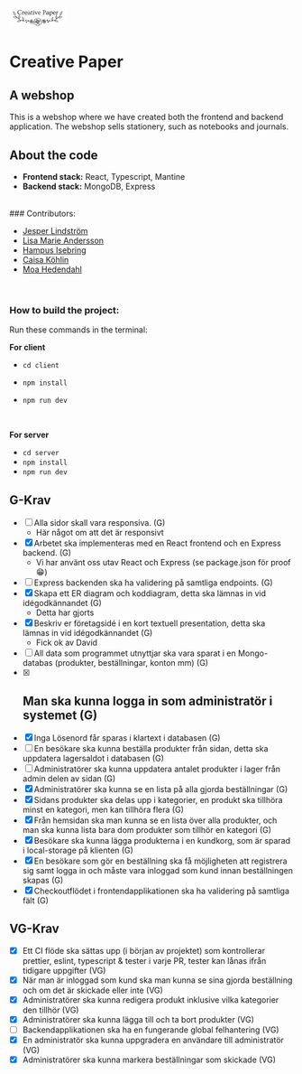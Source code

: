 # <img src="./client/public/assets/logoCreative.svg" width="100rem"/>

# Creative Paper

## A webshop

This is a webshop where we have created both the frontend and backend application. The webshop sells stationery, such as notebooks and journals.

## About the code

- **Frontend stack:** React, Typescript, Mantine
- **Backend stack:** MongoDB, Express

<br>
### Contributors:

- [Jesper Lindström](https://github.com/Jesper-Lindstrom)
- [Lisa Marie Andersson](https://github.com/lisamarieandersson)
- [Hampus Isebring](https://github.com/Isebring)
- [Caisa Köhlin](https://github.com/caisak)
- [Moa Hedendahl](https://github.com/moamoa07)

<br>

### How to build the project:

Run these commands in the terminal:

**For client**

- `cd client`
- `npm install`
- `npm run dev`

  <br>

**For server**

- `cd server`
- `npm install`
- `npm run dev`

## G-Krav

- [ ] Alla sidor skall vara responsiva. (G)
  - Här något om att det är responsivt
- [x] Arbetet ska implementeras med en React frontend och en Express backend. (G)
  - Vi har använt oss utav React och Express (se package.json för proof😁)
- [ ] Express backenden ska ha validering på samtliga endpoints. (G)
- [x] Skapa ett ER diagram och koddiagram, detta ska lämnas in vid idégodkännandet (G)
  - Detta har gjorts
- [x] Beskriv er företagsidé i en kort textuell presentation, detta ska lämnas in vid idégodkännandet (G)
  - Fick ok av David
- [ ] All data som programmet utnyttjar ska vara sparat i en Mongo-databas (produkter, beställningar, konton mm) (G)
- [x] ## Man ska kunna logga in som administratör i systemet (G)
- [x] Inga Lösenord får sparas i klartext i databasen (G)
- [ ] En besökare ska kunna beställa produkter från sidan, detta ska uppdatera lagersaldot i databasen (G)
- [ ] Administratörer ska kunna uppdatera antalet produkter i lager från admin delen av sidan (G)
- [x] Administratörer ska kunna se en lista på alla gjorda beställningar (G)
- [x] Sidans produkter ska delas upp i kategorier, en produkt ska tillhöra minst en kategori, men kan tillhöra flera (G)
- [x] Från hemsidan ska man kunna se en lista över alla produkter, och man ska kunna lista bara dom produkter som tillhör en kategori (G)
- [x] Besökare ska kunna lägga produkterna i en kundkorg, som är sparad i local-storage på klienten (G)
- [x] En besökare som gör en beställning ska få möjligheten att registrera sig samt logga in och måste vara inloggad som kund innan beställningen skapas (G)
- [x] Checkoutflödet i frontendapplikationen ska ha validering på samtliga fält (G)

## VG-Krav

- [x] Ett CI flöde ska sättas upp (i början av projektet) som kontrollerar prettier, eslint, typescript & tester i varje PR, tester kan lånas ifrån tidigare uppgifter (VG)
- [x] När man är inloggad som kund ska man kunna se sina gjorda beställning och om det är skickade eller inte (VG)
- [x] Administratörer ska kunna redigera produkt inklusive vilka kategorier den tillhör (VG)
- [x] Administratörer ska kunna lägga till och ta bort produkter (VG)
- [ ] Backendapplikationen ska ha en fungerande global felhantering (VG)
- [x] En administratör ska kunna uppgradera en användare till administratör (VG)
- [x] Administratörer ska kunna markera beställningar som skickade (VG)
